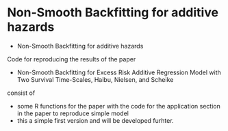 # Non-Smooth Backfitting for additive hazards 

* Non-Smooth Backfitting for additive hazards 

Code for reproducing the results of the paper 
 - Non-Smooth Backfitting for Excess Risk Additive Regression Model with Two Survival Time-Scales, Haibu, Nielsen, and Scheike


consist of 

 - some R functions for the paper with the code for the application section in the paper  to reproduce simple model
 - this a simple first version and will be developed furhter. 


